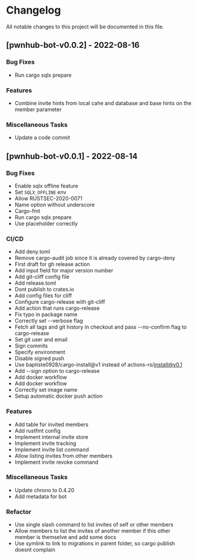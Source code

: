 # Changelog

All notable changes to this project will be documented in this file.

## [pwnhub-bot-v0.0.2] - 2022-08-16

### Bug Fixes

- Run cargo sqlx prepare

### Features

- Combine invite hints from local cahe and database and base hints on the member parameter

### Miscellaneous Tasks

- Update a code commit

## [pwnhub-bot-v0.0.1] - 2022-08-14

### Bug Fixes

- Enable sqlx offline feature
- Set `SQLX_OFFLINE` env
- Allow RUSTSEC-2020-0071
- Name option without underscore
- Cargo-fmt
- Run cargo sqlx prepare
- Use placeholder correctly

### CI/CD

- Add deny.toml
- Remove cargo-audit job since it is already covered by cargo-deny
- First draft for gh release action
- Add input field for major version number
- Add git-cliff config file
- Add release.toml
- Dont publish to crates.io
- Add config files for cliff
- Configure cargo-release with git-cliff
- Add action that runs cargo-release
- Fix typo in package name
- Correctly set --verbose flag
- Fetch all tags and git history in checkout and pass --no-confirm flag to cargo-release
- Set git user and email
- Sign commits
- Specify environment
- Disable signed push
- Use baptiste0928/cargo-install@v1 instead of actions-rs/install@v0.1
- Add --sign option to cargo-release
- Add docker workflow
- Add docker workflow
- Correctly set image name
- Setup automatic docker push action

### Features

- Add table for invited members
- Add rustfmt config
- Implement internal invite store
- Implement invite tracking
- Implement invite list command
- Allow listing invites from other members
- Implement invite revoke command

### Miscellaneous Tasks

- Update chrono to 0.4.20
- Add metadata for bot

### Refactor

- Use single slash command to list invites of self or other members
- Allow members to list the invites of another member if this other member is themselve and add some docs
- Use symlink to link to migrations in parent folder, so cargo publish doesnt complain

